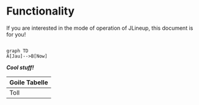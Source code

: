 # Functionality

If you are interested in the mode of operation of JLineup, this document is for you!

``` mermaid

graph TD
A[Jau]-->B[Now]

```

***Cool stuff!***



| Goile Tabelle  |
|---|
|   Toll |
